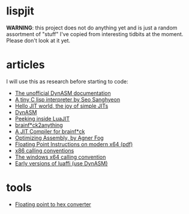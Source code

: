 lispjit
=======

**WARNING**: this project does not do anything yet and is just a random
assortment of "stuff" I've copied from interesting tidbits at the
moment. Please don't look at it yet.

articles
========

I will use this as research before starting to code:

- [The unofficial DynASM
  documentation](http://corsix.github.io/dynasm-doc/index.html)
- [A tiny C lisp interpreter by Seo
  Sanghyeon](https://gist.github.com/sanxiyn/523967)
- [Hello JIT world, the joy of simple
  JITs](http://blog.reverberate.org/2012/12/hello-jit-world-joy-of-simple-jits.html)
- [DynASM](http://luajit.org/dynasm.html)
- [Peeking inside
  LuaJIT](http://pwparchive.wordpress.com/2012/10/16/peeking-inside-luajit/)
- [brainf*ck2anything](https://github.com/rdebath/Brainfuck)
- [A JIT Compiler for
  brainf*ck](http://pwparchive.wordpress.com/2013/01/20/a-jit-compiler-for-brainfck/)
- [Optimizing Assembly, by Agner
  Fog](http://www.agner.org/optimize/optimizing_assembly.pdf)
- [Floating Point Instructions on modern x64
  (pdf)](http://rayseyfarth.com/asm/pdf/ch11-floating-point.pdf)
- [x86 calling
  conventions](http://en.wikipedia.org/wiki/X86_calling_conventions)
- [The windows x64 calling
  convention](http://www.altdevblogaday.com/2012/05/24/x64-abi-intro-to-the-windows-x64-calling-convention/)
- [Early versions of luaffi (use
  DynASM)](https://github.com/jmckaskill/luaffi/tree/90d18b4dd6980cd5471cbbf8409c50349bf7aa8://github.com/jmckaskill/luaffi/tree/90d18b4dd6980cd5471cbbf8409c50349bf7aa82)

tools
=====

- [Floating point to hex
  converter](http://gregstoll.dyndns.org/~gregstoll/floattohex/)
